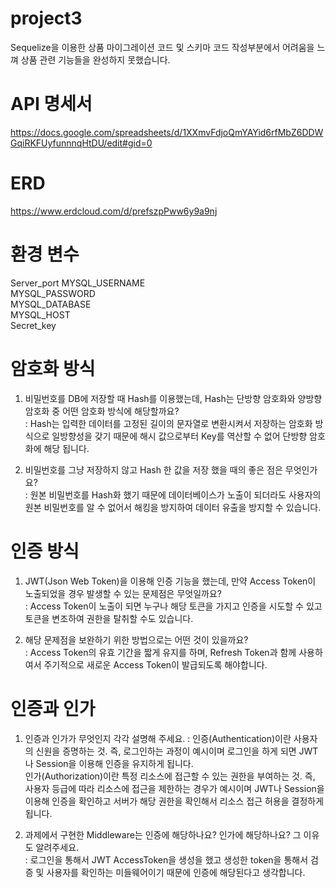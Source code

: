 # project3
Sequelize을 이용한 상품 마이그레이션 코드 및 스키마 코드 작성부분에서 어려움을 느껴 상품 관련 기능들을 완성하지 못했습니다.  


# API 명세서
https://docs.google.com/spreadsheets/d/1XXmvFdjoQmYAYid6rfMbZ6DDWGqiRKFUyfunnnqHtDU/edit#gid=0

# ERD
https://www.erdcloud.com/d/prefszpPww6y9a9nj

# 환경 변수
Server_port
MYSQL_USERNAME  
MYSQL_PASSWORD  
MYSQL_DATABASE  
MYSQL_HOST  
Secret_key

# 암호화 방식
1. 비밀번호를 DB에 저장할 때 Hash를 이용했는데, Hash는 단방향 암호화와 양방향 암호화 중 어떤 암호화 방식에 해당할까요?  
: Hash는 입력한 데이터를 고정된 길이의 문자열로 변환시켜서 저장하는 암호화 방식으로 일방향성을 갖기 때문에 해시 값으로부터 Key를 역산할 수 없어  단방향 암호화에 해당 됩니다.

2. 비밀번호를 그냥 저장하지 않고 Hash 한 값을 저장 했을 때의 좋은 점은 무엇인가요?  
: 원본 비밀번호를 Hash화 했기 때문에 데이터베이스가 노출이 되더라도 사용자의 원본 비밀번호를 알 수 없어서 해킹을 방지하여 데이터 유출을 방지할 수 있습니다.

# 인증 방식
1. JWT(Json Web Token)을 이용해 인증 기능을 했는데, 만약 Access Token이 노출되었을 경우 발생할 수 있는 문제점은 무엇일까요?  
: Access Token이 노출이 되면 누구나 해당 토큰을 가지고 인증을 시도할 수 있고 토큰을 변조하여 권한을 탈취할 수도 있습니다.

2. 해당 문제점을 보완하기 위한 방법으로는 어떤 것이 있을까요?  
: Access Token의 유효 기간을 짧게 유지를 하며, Refresh Token과 함께 사용하여서 주기적으로 새로운 Access Token이 발급되도록 해야합니다.

# 인증과 인가  
1. 인증과 인가가 무엇인지 각각 설명해 주세요.
: 인증(Authentication)이란 사용자의 신원을 증명하는 것. 즉, 로그인하는 과정이 예시이며 로그인을 하게 되면 JWT나 Session을 이용해 인증을 유지하게 됩니다.  
인가(Authorization)이란 특정 리소스에 접근할 수 있는 권한을 부여하는 것. 즉, 사용자 등급에 따라 리소스에 접근을 제한하는 경우가 예시이며 JWT나 Session을 이용해 인증을 확인하고 서버가 해당 권한을 확인해서 리소스 접근 허용을 결정하게 됩니다.

2. 과제에서 구현한 Middleware는 인증에 해당하나요? 인가에 해당하나요? 그 이유도 알려주세요.  
: 로그인을 통해서 JWT AccessToken을 생성을 했고 생성한 token을 통해서 검증 및 사용자를 확인하는 미들웨어이기 때문에 인증에 해당된다고 생각합니다. 
